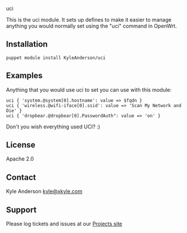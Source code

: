 uci

This is the uci module.
It sets up defines to make it easier to manage anything you would normally
set using the "uci" command in OpenWrt.

Installation
-----------
    puppet module install KyleAnderson/uci

Examples
-------
Anything that you would use uci to set you can use with this module:

    uci { 'system.@system[0].hostname': value => $fqdn }
    uci { 'wireless.@wifi-iface[0].ssid': value => 'Scan My Network and Die' }
    uci { 'dropbear.@dropbear[0].PasswordAuth": value => 'on' }

Don't you wish everything used UCI? :)

License
-------
Apache 2.0

Contact
-------
Kyle Anderson <kyle@xkyle.com>

Support
-------
Please log tickets and issues at our [Projects site](http://projects.example.com)
